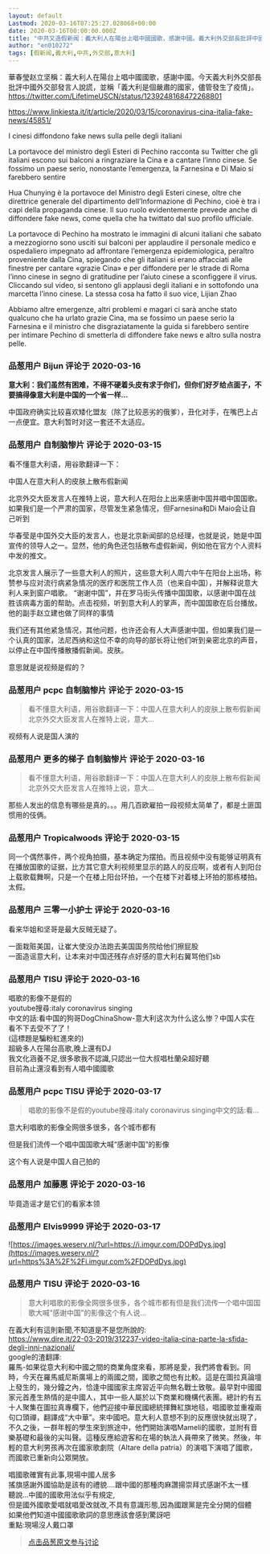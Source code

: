 ```yaml
---
layout: default
Lastmod: 2020-03-16T07:25:27.028068+00:00
date: 2020-03-16T00:00:00.000Z
title: "中共又造假新闻：義大利人在陽台上唱中國國歌，感謝中國。義大利外交部長批評中國外交部發言人說謊"
author: "en010272"
tags: [假新闻,義大利,中共,外交部,意大利]
---
```


華春瑩赵立坚稱：義大利人在陽台上唱中國國歌，感謝中國。今天義大利外交部長批評中國外交部發言人說謊，並稱「義大利是個嚴肅的國家，儘管發生了疫情」。  
https://twitter.com/LifetimeUSCN/status/1239248168472268801  
  
https://www.linkiesta.it/it/article/2020/03/15/coronavirus-cina-italia-fake-news/45851/  
  
I cinesi diffondono fake news sulla pelle degli italiani  
  
La portavoce del ministro degli Esteri di Pechino racconta su Twitter che gli italiani escono sui balconi a ringraziare la Cina e a cantare l’inno cinese. Se fossimo un paese serio, nonostante l’emergenza, la Farnesina e Di Maio si farebbero sentire  
  
Hua Chunying è la portavoce del Ministro degli Esteri cinese, oltre che direttrice generale del dipartimento dell’Informazione di Pechino, cioè è tra i capi della propaganda cinese. Il suo ruolo evidentemente prevede anche di diffondere fake news, come quella che ha twittato dal suo profilo ufficiale.  
  
La portavoce di Pechino ha mostrato le immagini di alcuni italiani che sabato a mezzogiorno sono usciti sui balconi per applaudire il personale medico e ospedaliero impegnato ad affrontare l’emergenza epidemiologica, peraltro proveniente dalla Cina, spiegando che gli italiani si erano affacciati alle finestre per cantare «grazie Cina» e per diffondere per le strade di Roma l’inno cinese in segno di gratitudine per l’aiuto cinese a sconfiggere il virus. Cliccando sul video, si sentono gli applausi degli italiani e in sottofondo una marcetta l’inno cinese. La stessa cosa ha fatto il suo vice, Lijian Zhao  
  
Abbiamo altre emergenze, altri problemi e magari ci sarà anche stato qualcuno che ha urlato grazie Cina, ma se fossimo un paese serio la Farnesina e il ministro che disgraziatamente la guida si farebbero sentire per intimare Pechino di smetterla di diffondere fake news e altro sulla nostra pelle.

            
### 品葱用户 **Bijun** 评论于 2020-03-16
        
**意大利：我们虽然有困难，不得不硬着头皮有求于你们，但你们好歹给点面子，不要搞得像意大利是中国的一个省一样...**  
  
中国政府确实比较喜欢矮化盟友（除了比较恶劣的俄爹），丑化对手，在嘴巴上占一点便宜。意大利暂时对这一套还不太适应。
        


            
### 品葱用户 **自制脑惨片** 评论于 2020-03-15
        
看不懂意大利语，用谷歌翻译一下：  
  
  
中国人在意大利人的皮肤上散布假新闻  
  
北京外交大臣发言人在推特上说，意大利人在阳台上出来感谢中国并唱中国国歌。如果我们是一个严肃的国家，尽管发生紧急情况，但Farnesina和Di Maio会让自己听到  
  
华春莹是中国外交大臣的发言人，也是北京新闻部的总经理，也就是说，她是中国宣传的领导人之一。显然，他的角色还包括散布虚假新闻，例如他在官方个人资料中发的推文。  
  
北京发言人展示了一些意大利人的照片，这些意大利人周六中午在阳台上出场，称赞参与应对流行病紧急情况的医疗和医院工作人员（也来自中国），并解释说意大利人来到窗户唱歌。 “谢谢中国”，并在罗马街头传播中国国歌，以感谢中国在战胜该病毒方面的帮助。点击视频，听到意大利人的掌声，而中国国歌在后台播放。他的副手赵立建也做了同样的事情  
  
我们还有其他紧急情况，其他问题，也许还会有人大声感谢中国，但如果我们是一个认真的国家，法尼西纳和这位不幸的向导的部长将让他们听到亲密北京的声音，以停止在中国传播散播假新闻。皮肤。  
  
  
  
  
  
  
  
意思就是说视频是假的？
        


            
### 品葱用户 **pcpc 自制脑惨片** 评论于 2020-03-15
        
> 看不懂意大利语，用谷歌翻译一下：中国人在意大利人的皮肤上散布假新闻北京外交大臣发言人在推特上说，意大...

  
  
视频有人说是国人演的
        


            
### 品葱用户 **更多的梯子 自制脑惨片** 评论于 2020-03-16
        
> 看不懂意大利语，用谷歌翻译一下：中国人在意大利人的皮肤上散布假新闻北京外交大臣发言人在推特上说，意大...

那些人发出的信息有哪些是真的。。。用几百欧雇拍一段视频太简单了，都是土匪国惯用的伎俩。
        


            
### 品葱用户 **Tropicalwoods** 评论于 2020-03-15
        
同一个偶然事件，两个视角拍摄，基本确定为摆拍。而且视频中没有能够证明真有在播放国歌的证据，比方其它意大利视频里显示的路人的反应啊，或者有人到阳台上载歌载舞啊，只是一个在楼上阳台环拍，一个在楼下对着楼上环拍的那栋楼拍。太假。
        


            
### 品葱用户 **三零一小护士** 评论于 2020-03-16
        
看来华姐和坚哥是最大反贼无疑了。  
  
一面栽赃美国，让崔大使没办法跑去美国国务院给他们擦屁股  
一面造谣意大利，让本来对中国还残存点好感的意大利右翼骂他们sb
        


            
### 品葱用户 **TISU** 评论于 2020-03-16
        
唱歌的影像不是假的  
youtube搜尋:italy coronavirus singing  
中文的話:看中国的狗哥DogChinaShow-意大利这次为什么这么惨？中国人实在看不下去受不了了！  
(這標題是騙粉紅進來的)  
超級多人在陽台高歌,晚上還有DJ  
我文化涵養不足,很多歌我不認識,只認出一位大叔唱杜蘭朵超好聽  
目前為止還沒看到有人唱中國國歌
        


            
### 品葱用户 **pcpc TISU** 评论于 2020-03-17
        
> 唱歌的影像不是假的youtube搜尋:italy coronavirus singing中文的話:看...

  
  
  
  
意大利唱歌的影像全网很多很多，各个城市都有  
  
但是我们流传一个唱中国国歌大喊“感谢中国”的影像  
  
这个有人说是中国人自己拍的
        


            
### 品葱用户 **加藤惠** 评论于 2020-03-16
        
毕竟造谣才是它们的看家本领
        


            
### 品葱用户 **Elvis9999** 评论于 2020-03-17
        
![https://images.weserv.nl/?url=https://i.imgur.com/DOPdDys.jpg](https://images.weserv.nl/?url=https%3A%2F%2Fi.imgur.com%2FDOPdDys.jpg)
        


            
### 品葱用户 **TISU** 评论于 2020-03-16
        
> 意大利唱歌的影像全网很多很多，各个城市都有但是我们流传一个唱中国国歌大喊“感谢中国”的影像这个有人说...

  
在義大利有這則新聞,不知道是不是您所說的:  
https://www.dire.it/22-03-2019/312237-video-italia-cina-parte-la-sfida-degli-inni-nazionali/  
google的渣翻譯:  
羅馬-如果從意大利和中國之間的商業角度來看，那將是愛，我們將會看到。同時，今天在羅馬威尼斯廣場上的兩國之間，國歌之間也有比較。這是在圖拉真論壇上發生的，幾分鐘之內，恰逢中國國家主席習近平向無名戰士致敬。最早對中國國家元首產生熱情的是中國人，其中一些人屬於以下商業和機構代表團。總計約有五十人聚集在圖拉真專欄下，他們迎接中華民國總統揮舞紅旗地毯，唱國歌並重複兩句口頭禪，翻譯成“大中華”。來中國吧。意大利人意想不到的反應很快就出現了，不久之後，一群年輕的學生來到旅途中，他們開始演唱Mameli的國歌，並附有音樂基礎和最後的尖叫聲。這種反應給遊客和在場的執法人員帶來了微笑。然後，年輕的意大利男孩再次在國家歌劇院（Altare della patria）的演唱下演唱了國歌，而國歌已重新向公眾開放。  
  
唱國歌確實有此事,現場中國人居多  
搖旗感謝外國協助是該有的禮貌....跟中國的那種肉麻讚揚崇拜式感謝不太一樣  
聽說...中國的國歌用法似乎有規定,  
但是國外國歌愛唱就唱愛改就改,不具有意識形態,因為國跟黨是完全分開的個體  
如果他們知道中國國歌歌詞的意思應該會感到驚訝吧  
重點:現場沒人戴口罩
        






> [点击品葱原文参与讨论](https://pincong.rocks/article/16270)


